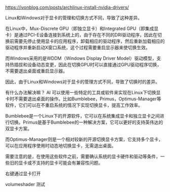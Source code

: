 https://ivonblog.com/posts/archlinux-install-nvidia-drivers/

Linux和Windows对于显卡的管理和切换方式不同，导致了这种差异。

在Linux中，Mux-Discrete GPU（即独立显卡）和Integrated GPU（即集成显卡）是通过PCI-E设备连接到系统上的，由于存在不同的DRI驱动程序，因此在切换前需要先停止使用显卡的应用程序，卸载相应的驱动程序，然后重新加载相应的驱动程序并重新启动X窗口系统，这个过程需要重启显示器来使切换生效。

而Windows采用的是WDDM（Windows Display Driver Model）驱动模型，支持热插拔和设备动态变更，因此在切换GPU时可以直接通过GPU驱动程序切换，不需要退出桌面或重启显示器。

因此，由于Linux和Windows对于显卡的管理方式不同，导致了切换时的差异。




有什么办法解决嘛？
AI
可以使用一些特定的工具或软件来实现在Linux下切换显卡时不需要退出桌面的操作。比如Bumblebee，Primus，Optimus-Manager等软件，它们可以在不重启系统的情况下实现切换显卡，提高工作效率。

Bumblebee是一个Linux下的开源软件，它可以在系统集成显卡和独立显卡之间进行切换。Primus是基于Bumblebee的一种解决方案，它可以更好的支持英伟达的双显卡方案。

而Optimus-Manager则是一个相对较新的开源切换显卡方案，它支持多个显卡，可以在应用程序使用时动态地切换显卡，无需退出桌面。

需要注意的是，在使用这些软件之前，需要确认系统的显卡硬件和驱动等条件，一些旧的显卡或不支持的显卡可能会有兼容性问题。



右键通过显卡打开

volumeshader 测试